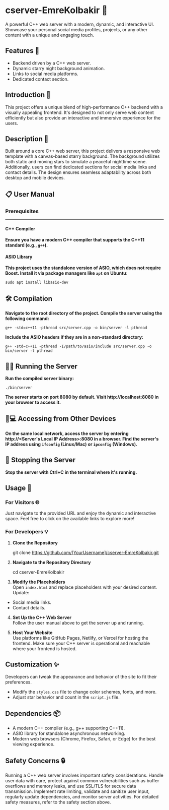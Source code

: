 # cserver-EmreKolbakir 🌌

A powerful C++ web server with a modern, dynamic, and interactive UI. Showcase your personal social media profiles, projects, or any other content with a unique and engaging touch.

## Features 🌠
- Backend driven by a C++ web server.
- Dynamic starry night background animation.
- Links to social media platforms.
- Dedicated contact section.

## Introduction 📌
This project offers a unique blend of high-performance C++ backend with a visually appealing frontend. It's designed to not only serve web content efficiently but also provide an interactive and immersive experience for the users.

## Description 📜
Built around a core C++ web server, this project delivers a responsive web template with a canvas-based starry background. The background utilizes both static and moving stars to simulate a peaceful nighttime scene. Additionally, users can find dedicated sections for social media links and contact details. The design ensures seamless adaptability across both desktop and mobile devices.

## 📋 User Manual

### Prerequisites
---
#### C++ Compiler
**Ensure you have a modern C++ compiler that supports the C++11 standard (e.g., `g++`).**

#### ASIO Library
**This project uses the standalone version of ASIO, which does not require Boost. Install it via package managers like `apt` on Ubuntu:**

    sudo apt install libasio-dev

## 🛠️ Compilation

**Navigate to the root directory of the project. Compile the server using the following command:**

    g++ -std=c++11 -pthread src/server.cpp -o bin/server -l pthread

**Include the ASIO headers if they are in a non-standard directory:**

    g++ -std=c++11 -pthread -I/path/to/asio/include src/server.cpp -o bin/server -l pthread

## 🏃‍♂️ Running the Server

**Run the compiled server binary:**

    ./bin/server

**The server starts on port 8080 by default. Visit http://localhost:8080 in your browser to access it.**

## 📱💻 Accessing from Other Devices

**On the same local network, access the server by entering http://<Server's Local IP Address>:8080 in a browser. Find the server's IP address using `ifconfig` (Linux/Mac) or `ipconfig` (Windows).**

## 🛑 Stopping the Server

**Stop the server with Ctrl+C in the terminal where it's running.**

## Usage 🚀

### For Visitors 🌐
Just navigate to the provided URL and enjoy the dynamic and interactive space. Feel free to click on the available links to explore more!

### For Developers 💡

1. **Clone the Repository**

   git clone https://github.com/[YourUsername]/cserver-EmreKolbakir.git

2. **Navigate to the Repository Directory**

   cd cserver-EmreKolbakir

3. **Modify the Placeholders**  
Open `index.html` and replace placeholders with your desired content. Update:
- Social media links.
- Contact details.

4. **Set Up the C++ Web Server**  
Follow the user manual above to get the server up and running.

5. **Host Your Website**  
Use platforms like GitHub Pages, Netlify, or Vercel for hosting the frontend. Make sure your C++ server is operational and reachable where your frontend is hosted.

## Customization ✨
Developers can tweak the appearance and behavior of the site to fit their preferences.
- Modify the `styles.css` file to change color schemes, fonts, and more.
- Adjust star behavior and count in the `script.js` file.

## Dependencies 📦
- A modern C++ compiler (e.g., g++ supporting C++11).
- ASIO library for standalone asynchronous networking.
- Modern web browsers (Chrome, Firefox, Safari, or Edge) for the best viewing experience.

## Safety Concerns 🔒
Running a C++ web server involves important safety considerations. Handle user data with care, protect against common vulnerabilities such as buffer overflows and memory leaks, and use SSL/TLS for secure data transmission. Implement rate limiting, validate and sanitize user input, regularly update dependencies, and monitor server activities. For detailed safety measures, refer to the safety section above.




